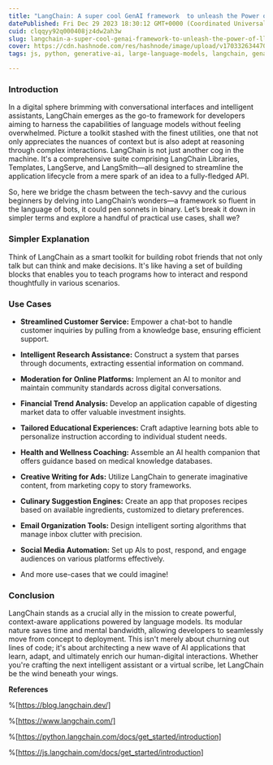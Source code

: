 ```yaml
---
title: "LangChain: A super cool GenAI framework  to unleash the Power of LLMs!"
datePublished: Fri Dec 29 2023 18:30:12 GMT+0000 (Coordinated Universal Time)
cuid: clqqyy92q000408jz4dw2ah3w
slug: langchain-a-super-cool-genai-framework-to-unleash-the-power-of-llms
cover: https://cdn.hashnode.com/res/hashnode/image/upload/v1703326344707/ead70dd2-0891-49b0-bc46-64b68a59a7c0.png
tags: js, python, generative-ai, large-language-models, langchain, genai, rag

---
```


### Introduction

In a digital sphere brimming with conversational interfaces and intelligent assistants, LangChain emerges as the go-to framework for developers aiming to harness the capabilities of language models without feeling overwhelmed. Picture a toolkit stashed with the finest utilities, one that not only appreciates the nuances of context but is also adept at reasoning through complex interactions. LangChain is not just another cog in the machine. It's a comprehensive suite comprising LangChain Libraries, Templates, LangServe, and LangSmith—all designed to streamline the application lifecycle from a mere spark of an idea to a fully-fledged API.

So, here we bridge the chasm between the tech-savvy and the curious beginners by delving into LangChain’s wonders—a framework so fluent in the language of bots, it could pen sonnets in binary. Let’s break it down in simpler terms and explore a handful of practical use cases, shall we?

### Simpler Explanation

Think of LangChain as a smart toolkit for building robot friends that not only talk but can think and make decisions. It's like having a set of building blocks that enables you to teach programs how to interact and respond thoughtfully in various scenarios.

### Use Cases

* **Streamlined Customer Service:** Empower a chat-bot to handle customer inquiries by pulling from a knowledge base, ensuring efficient support.
    
* **Intelligent Research Assistance:** Construct a system that parses through documents, extracting essential information on command.
    
* **Moderation for Online Platforms:** Implement an AI to monitor and maintain community standards across digital conversations.
    
* **Financial Trend Analysis:** Develop an application capable of digesting market data to offer valuable investment insights.
    
* **Tailored Educational Experiences:** Craft adaptive learning bots able to personalize instruction according to individual student needs.
    
* **Health and Wellness Coaching:** Assemble an AI health companion that offers guidance based on medical knowledge databases.
    
* **Creative Writing for Ads:** Utilize LangChain to generate imaginative content, from marketing copy to story frameworks.
    
* **Culinary Suggestion Engines:** Create an app that proposes recipes based on available ingredients, customized to dietary preferences.
    
* **Email Organization Tools:** Design intelligent sorting algorithms that manage inbox clutter with precision.
    
* **Social Media Automation:** Set up AIs to post, respond, and engage audiences on various platforms effectively.
    
* And more use-cases that we could imagine!
    

### Conclusion

LangChain stands as a crucial ally in the mission to create powerful, context-aware applications powered by language models. Its modular nature saves time and mental bandwidth, allowing developers to seamlessly move from concept to deployment. This isn't merely about churning out lines of code; it's about architecting a new wave of AI applications that learn, adapt, and ultimately enrich our human-digital interactions. Whether you're crafting the next intelligent assistant or a virtual scribe, let LangChain be the wind beneath your wings.

**References**

%[https://blog.langchain.dev/] 

%[https://www.langchain.com/] 

%[https://python.langchain.com/docs/get_started/introduction] 

%[https://js.langchain.com/docs/get_started/introduction]